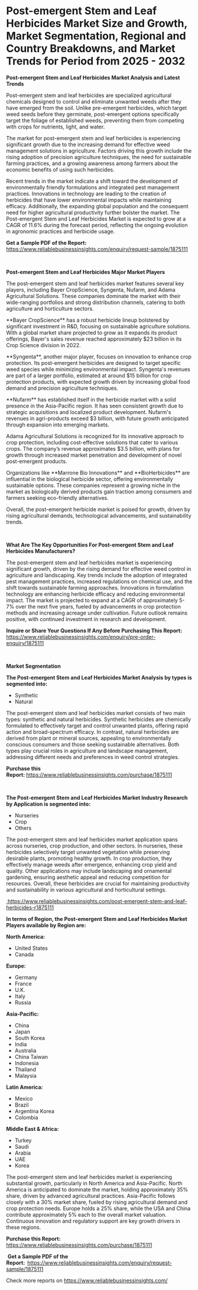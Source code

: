 <p><h1>Post-emergent Stem and Leaf Herbicides Market Size and Growth, Market Segmentation, Regional and Country Breakdowns, and Market Trends for Period from 2025 -  2032</h1></p><p><strong>Post-emergent Stem and Leaf Herbicides Market Analysis and Latest Trends</strong></p>
<p><p>Post-emergent stem and leaf herbicides are specialized agricultural chemicals designed to control and eliminate unwanted weeds after they have emerged from the soil. Unlike pre-emergent herbicides, which target weed seeds before they germinate, post-emergent options specifically target the foliage of established weeds, preventing them from competing with crops for nutrients, light, and water.</p><p>The market for post-emergent stem and leaf herbicides is experiencing significant growth due to the increasing demand for effective weed management solutions in agriculture. Factors driving this growth include the rising adoption of precision agriculture techniques, the need for sustainable farming practices, and a growing awareness among farmers about the economic benefits of using such herbicides.</p><p>Recent trends in the market indicate a shift toward the development of environmentally friendly formulations and integrated pest management practices. Innovations in technology are leading to the creation of herbicides that have lower environmental impacts while maintaining efficacy. Additionally, the expanding global population and the consequent need for higher agricultural productivity further bolster the market. The Post-emergent Stem and Leaf Herbicides Market is expected to grow at a CAGR of 11.6% during the forecast period, reflecting the ongoing evolution in agronomic practices and herbicide usage.</p></p>
<p><strong>Get a Sample PDF of the Report:&nbsp;</strong> <a href="https://www.reliablebusinessinsights.com/enquiry/request-sample/1875111?utm_campaign=3259&utm_medium=2&utm_source=Github&utm_content=ia&utm_term=03042025&utm_id=post-emergent-stem-and-leaf-herbicides">https://www.reliablebusinessinsights.com/enquiry/request-sample/1875111</a></p>
<p>&nbsp;</p>
<p><strong>Post-emergent Stem and Leaf Herbicides Major Market Players</strong></p>
<p><p>The post-emergent stem and leaf herbicides market features several key players, including Bayer CropScience, Syngenta, Nufarm, and Adama Agricultural Solutions. These companies dominate the market with their wide-ranging portfolios and strong distribution channels, catering to both agriculture and horticulture sectors.</p><p>**Bayer CropScience** has a robust herbicide lineup bolstered by significant investment in R&D, focusing on sustainable agriculture solutions. With a global market share projected to grow as it expands its product offerings, Bayer's sales revenue reached approximately $23 billion in its Crop Science division in 2022.</p><p>**Syngenta**, another major player, focuses on innovation to enhance crop protection. Its post-emergent herbicides are designed to target specific weed species while minimizing environmental impact. Syngenta's revenues are part of a larger portfolio, estimated at around $15 billion for crop protection products, with expected growth driven by increasing global food demand and precision agriculture techniques.</p><p>**Nufarm** has established itself in the herbicide market with a solid presence in the Asia-Pacific region. It has seen consistent growth due to strategic acquisitions and localized product development. Nufarm's revenues in agri-products exceed $3 billion, with future growth anticipated through expansion into emerging markets.</p><p>Adama Agricultural Solutions is recognized for its innovative approach to crop protection, including cost-effective solutions that cater to various crops. The company’s revenue approximates $3.5 billion, with plans for growth through increased market penetration and development of novel post-emergent products.</p><p>Organizations like **Marrone Bio Innovations** and **BioHerbicides** are influential in the biological herbicide sector, offering environmentally sustainable options. These companies represent a growing niche in the market as biologically derived products gain traction among consumers and farmers seeking eco-friendly alternatives. </p><p>Overall, the post-emergent herbicide market is poised for growth, driven by rising agricultural demands, technological advancements, and sustainability trends.</p></p>
<p>&nbsp;</p>
<p><strong>What Are The Key Opportunities For Post-emergent Stem and Leaf Herbicides Manufacturers?</strong></p>
<p><p>The post-emergent stem and leaf herbicides market is experiencing significant growth, driven by the rising demand for effective weed control in agriculture and landscaping. Key trends include the adoption of integrated pest management practices, increased regulations on chemical use, and the shift towards sustainable farming approaches. Innovations in formulation technology are enhancing herbicide efficacy and reducing environmental impact. The market is projected to expand at a CAGR of approximately 5-7% over the next five years, fueled by advancements in crop protection methods and increasing acreage under cultivation. Future outlook remains positive, with continued investment in research and development.</p></p>
<p><strong>Inquire or Share Your Questions If Any Before Purchasing This Report:</strong> <a href="https://www.reliablebusinessinsights.com/enquiry/pre-order-enquiry/1875111?utm_campaign=3259&utm_medium=2&utm_source=Github&utm_content=ia&utm_term=03042025&utm_id=post-emergent-stem-and-leaf-herbicides">https://www.reliablebusinessinsights.com/enquiry/pre-order-enquiry/1875111</a></p>
<p>&nbsp;</p>
<p><strong>Market Segmentation</strong></p>
<p><strong>The Post-emergent Stem and Leaf Herbicides Market Analysis by types is segmented into:</strong></p>
<p><ul><li>Synthetic</li><li>Natural</li></ul></p>
<p><p>The post-emergent stem and leaf herbicides market consists of two main types: synthetic and natural herbicides. Synthetic herbicides are chemically formulated to effectively target and control unwanted plants, offering rapid action and broad-spectrum efficacy. In contrast, natural herbicides are derived from plant or mineral sources, appealing to environmentally conscious consumers and those seeking sustainable alternatives. Both types play crucial roles in agriculture and landscape management, addressing different needs and preferences in weed control strategies.</p></p>
<p><strong>Purchase this Report:&nbsp;</strong><a href="https://www.reliablebusinessinsights.com/purchase/1875111?utm_campaign=3259&utm_medium=2&utm_source=Github&utm_content=ia&utm_term=03042025&utm_id=post-emergent-stem-and-leaf-herbicides">https://www.reliablebusinessinsights.com/purchase/1875111</a></p>
<p>&nbsp;</p>
<p><strong>The Post-emergent Stem and Leaf Herbicides Market Industry Research by Application is segmented into:</strong></p>
<p><ul><li>Nurseries</li><li>Crop</li><li>Others</li></ul></p>
<p><p>The post-emergent stem and leaf herbicides market application spans across nurseries, crop production, and other sectors. In nurseries, these herbicides selectively target unwanted vegetation while preserving desirable plants, promoting healthy growth. In crop production, they effectively manage weeds after emergence, enhancing crop yield and quality. Other applications may include landscaping and ornamental gardening, ensuring aesthetic appeal and reducing competition for resources. Overall, these herbicides are crucial for maintaining productivity and sustainability in various agricultural and horticultural settings.</p></p>
<p><a href="https://www.reliablebusinessinsights.com/post-emergent-stem-and-leaf-herbicides-r1875111?utm_campaign=3259&utm_medium=2&utm_source=Github&utm_content=ia&utm_term=03042025&utm_id=post-emergent-stem-and-leaf-herbicides">&nbsp;https://www.reliablebusinessinsights.com/post-emergent-stem-and-leaf-herbicides-r1875111</a></p>
<p><strong>In terms of Region, the Post-emergent Stem and Leaf Herbicides Market Players available by Region are:</strong></p>
<p>
    <p> <strong> North America: </strong>
        <ul>
            <li>United States</li>
            <li>Canada</li>
        </ul>
        </p> 
    <p> <strong> Europe: </strong>
        <ul>
            <li>Germany</li>
            <li>France</li>
            <li>U.K.</li>
            <li>Italy</li>
            <li>Russia</li>
        </ul>
        </p> 
    <p> <strong> Asia-Pacific: </strong>
        <ul>
            <li>China</li>
            <li>Japan</li>
            <li>South Korea</li>
            <li>India</li>
            <li>Australia</li>
            <li>China Taiwan</li>
            <li>Indonesia</li>
            <li>Thailand</li>
            <li>Malaysia</li>
        </ul>
        </p> 
    <p> <strong> Latin America: </strong>
        <ul>
            <li>Mexico</li>
            <li>Brazil</li>
            <li>Argentina Korea</li>
            <li>Colombia</li>
        </ul>
        </p> 
    <p> <strong> Middle East & Africa: </strong>
        <ul>
            <li>Turkey</li>
            <li>Saudi</li>
            <li>Arabia</li>
            <li>UAE</li>
            <li>Korea</li>
        </ul>
    </p>
    </p>
<p><p>The post-emergent stem and leaf herbicides market is experiencing substantial growth, particularly in North America and Asia-Pacific. North America is anticipated to dominate the market, holding approximately 35% share, driven by advanced agricultural practices. Asia-Pacific follows closely with a 30% market share, fueled by rising agricultural demand and crop protection needs. Europe holds a 25% share, while the USA and China contribute approximately 5% each to the overall market valuation. Continuous innovation and regulatory support are key growth drivers in these regions.</p></p>
<p><strong>Purchase this Report: </strong><a href="https://www.reliablebusinessinsights.com/purchase/1875111?utm_campaign=3259&utm_medium=2&utm_source=Github&utm_content=ia&utm_term=03042025&utm_id=post-emergent-stem-and-leaf-herbicides">https://www.reliablebusinessinsights.com/purchase/1875111</a></p>
<p>&nbsp;<strong>Get a Sample PDF of the Report:&nbsp;&nbsp;</strong><a href="https://www.reliablebusinessinsights.com/enquiry/request-sample/1875111?utm_campaign=3259&utm_medium=2&utm_source=Github&utm_content=ia&utm_term=03042025&utm_id=post-emergent-stem-and-leaf-herbicides">https://www.reliablebusinessinsights.com/enquiry/request-sample/1875111</a></p>
<p><strong></strong></p>
<p>Check more reports on <a href="https://www.reliablebusinessinsights.com/?utm_campaign=3259&utm_medium=2&utm_source=Github&utm_content=ia&utm_term=03042025&utm_id=post-emergent-stem-and-leaf-herbicides">https://www.reliablebusinessinsights.com/</a></p>